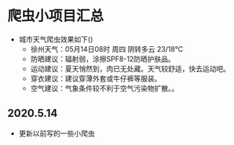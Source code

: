# 爬虫小项目汇总

+ 城市天气爬虫效果如下()
  + 徐州天气：05月14日08时 周四  阴转多云  23/18°C
  + 防晒建议：辐射弱，涂擦SPF8-12防晒护肤品。
  + 运动建议：夏天悄然到，肉已无处藏。天气较舒适，快去运动吧。
  + 穿衣建议：建议穿薄外套或牛仔裤等服装。
  + 空气建议：气象条件较不利于空气污染物扩散。。

## 2020.5.14

+ 更新以前写的一些小爬虫

